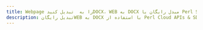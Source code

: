 ---title: Webpage را به  تبدیل کنیدDOCX، WEB به DOCX مبدل رایگان یا Perl SDKdescription: تبدیل رایگانWEB به DOCX با استفاده از Perl Cloud APIs & SDK همچنین اسناد PDF را در Cloud ایجاد، ویرایش و رندر کنید.---